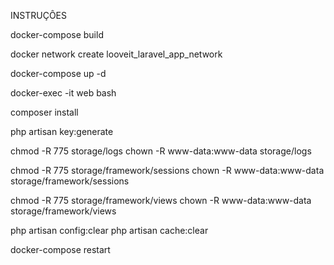 INSTRUÇÔES

docker-compose build

docker network create looveit_laravel_app_network

docker-compose up -d

docker-exec -it web bash

composer install

php artisan key:generate

chmod -R 775 storage/logs
chown -R www-data:www-data storage/logs

chmod -R 775 storage/framework/sessions
chown -R www-data:www-data storage/framework/sessions

chmod -R 775 storage/framework/views
chown -R www-data:www-data storage/framework/views

php artisan config:clear
php artisan cache:clear

docker-compose restart